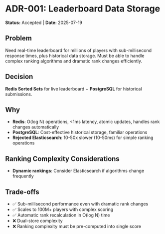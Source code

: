 # ADR-001: Leaderboard Data Storage

**Status:** Accepted | **Date:** 2025-07-19

## Problem
Need real-time leaderboard for millions of players with sub-millisecond response times, plus historical data storage. Must be able to handle complex ranking algorithms and dramatic rank changes efficiently.

## Decision
**Redis Sorted Sets** for live leaderboard + **PostgreSQL** for historical submissions.

## Why
- **Redis**: O(log N) operations, <1ms latency, atomic updates, handles rank changes automatically
- **PostgreSQL**: Cost-effective historical storage, familiar operations
- **Rejected Elasticsearch**: 10-50x slower (10-50ms) for simple ranking operations

## Ranking Complexity Considerations
- **Dynamic rankings**: Consider Elasticsearch if algorithms change frequently

## Trade-offs
- ✅ Sub-millisecond performance even with dramatic rank changes
- ✅ Scales to 100M+ players with complex scoring
- ✅ Automatic rank recalculation in O(log N) time
- ❌ Dual-store complexity
- ❌ Ranking complexity must be pre-computed into single score